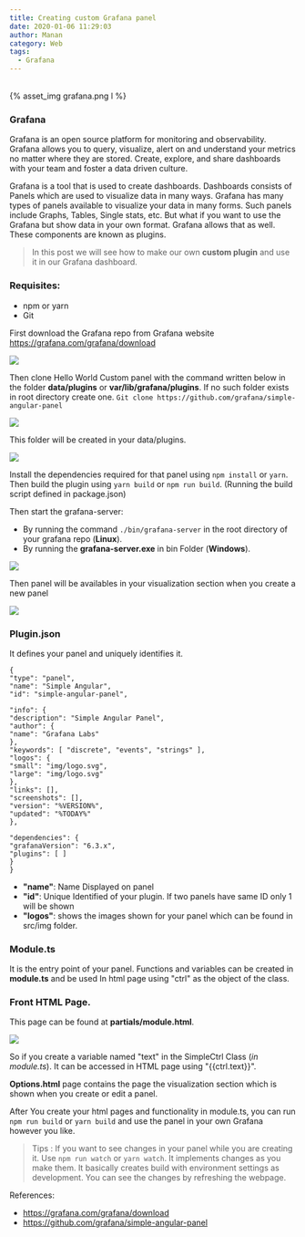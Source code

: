 ```yaml
---
title: Creating custom Grafana panel
date: 2020-01-06 11:29:03
author: Manan
category: Web
tags:
  - Grafana
---
```


<br>
{% asset_img grafana.png l %}

### Grafana

Grafana is an open source platform for monitoring and observability. Grafana allows you to query, visualize, alert on and understand your metrics no matter where they are stored. Create, explore, and share dashboards with your team and foster a data driven culture.

Grafana is a tool that is used to create dashboards. Dashboards consists of Panels which are used to visualize data in many ways. Grafana has many types of panels available to visualize your data in many forms. Such panels include Graphs, Tables, Single stats, etc. But what if you want to use the Grafana but show data in your own format. Grafana allows that as well. These components are known as plugins.

> In this post we will see how to make our own **custom plugin** and use it in our Grafana dashboard.

### Requisites:

- npm or yarn
- Git

First download the Grafana repo from Grafana website
https://grafana.com/grafana/download

![](directory.png)

Then clone Hello World Custom panel with the command written below in the folder **data/plugins** or **var/lib/grafana/plugins**. If no such folder exists in root directory create one.
`Git clone https://github.com/grafana/simple-angular-panel`

![](clone.png)

This folder will be created in your data/plugins.

![](angular_panel.png)

Install the dependencies required for that panel using `npm install` or `yarn`. Then build the plugin using `yarn build` or `npm run build`. (Running the build script defined in package.json)

Then start the grafana-server:

- By running the command `./bin/grafana-server` in the root directory of your grafana repo (**Linux**).
- By running the **grafana-server.exe** in bin Folder (**Windows**).

![](bin.png)

Then panel will be availables in your visualization section when you create a new panel

![](panel_icon.png)

### Plugin.json

It defines your panel and uniquely identifies it.

```
{
"type": "panel",
"name": "Simple Angular",
"id": "simple-angular-panel",

"info": {
"description": "Simple Angular Panel",
"author": {
"name": "Grafana Labs"
},
"keywords": [ "discrete", "events", "strings" ],
"logos": {
"small": "img/logo.svg",
"large": "img/logo.svg"
},
"links": [],
"screenshots": [],
"version": "%VERSION%",
"updated": "%TODAY%"
},

"dependencies": {
"grafanaVersion": "6.3.x",
"plugins": [ ]
}
}
```

- **"name"**: Name Displayed on panel
- **"id"**: Unique Identified of your plugin. If two panels have same ID only 1 will be shown
- **"logos"**: shows the images shown for your panel which can be found in src/img folder.

### Module.ts

It is the entry point of your panel. Functions and variables can be created in **module.ts** and be used In html page using "ctrl" as the object of the class.

### Front HTML Page.

This page can be found at **partials/module.html**.

![](FrontPage.png)

So if you create a variable named "text" in the SimpleCtrl Class (_in module.ts_). It can be accessed in HTML page using "{{ctrl.text}}".

**Options.html** page contains the page the visualization section which is shown when you create or edit a panel.

After You create your html pages and functionality in module.ts, you can run `npm run build` or `yarn build` and use the panel in your own Grafana however you like.

> Tips : If you want to see changes in your panel while you are creating it. Use `npm run watch` or `yarn watch`. It implements changes as you make them. It basically creates build with environment settings as development. You can see the changes by refreshing the webpage.

References:

- https://grafana.com/grafana/download
- https://github.com/grafana/simple-angular-panel
